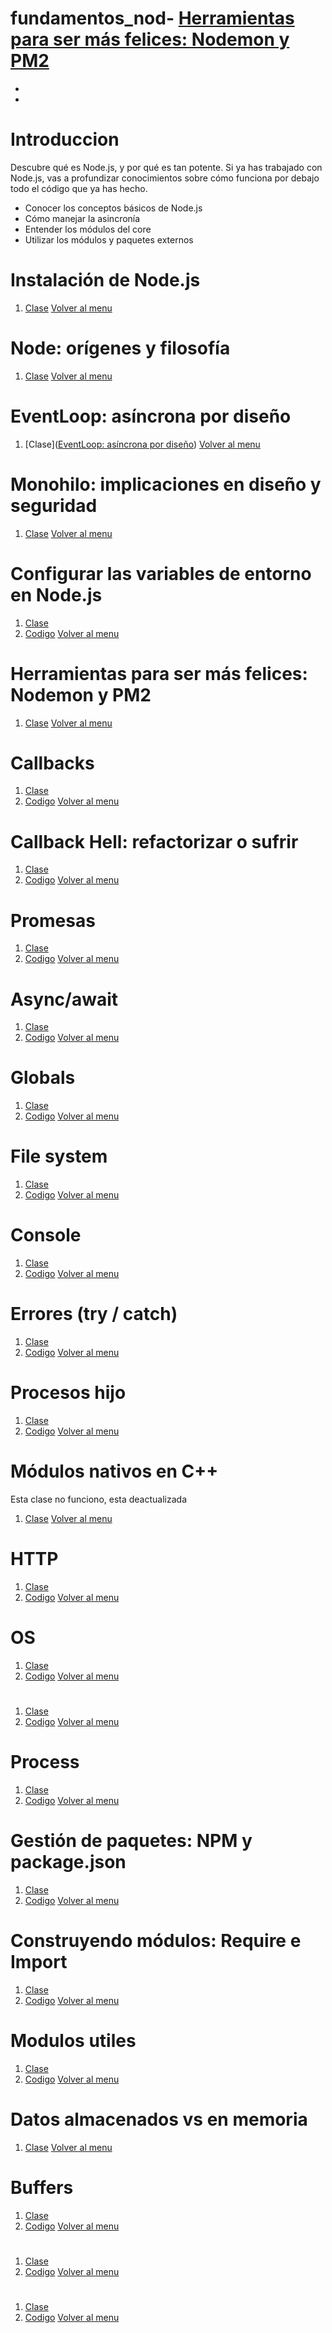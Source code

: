 # fundamentos_nod- [Herramientas para ser más felices: Nodemon y PM2](#herramientas-para-ser-más-felices-nodemon-y-pm2)
- [](#)
- [](#-1)



# Introduccion 
Descubre qué es Node.js, y por qué es tan potente. Si ya has trabajado con Node.js, vas a profundizar conocimientos sobre cómo funciona por debajo todo el código que ya has hecho.

- Conocer los conceptos básicos de Node.js
- Cómo manejar la asincronía
- Entender los módulos del core
- Utilizar los módulos y paquetes externos

# Instalación de Node.js
1. [Clase](https://platzi.com/clases/1759-fundamentos-node/25640-instalacion-de-nodejs/)
[Volver al menu](#table-of-contents)

# Node: orígenes y filosofía
1. [Clase](https://platzi.com/clases/1759-fundamentos-node/25184-node-origenes-y-filosofia/)
[Volver al menu](#table-of-contents)

# EventLoop: asíncrona por diseño
1. [Clase]([EventLoop: asíncrona por diseño](https://platzi.com/clases/1759-fundamentos-node/25185-eventloop-asincrona-por-diseno/))
[Volver al menu](#table-of-contents)

# Monohilo: implicaciones en diseño y seguridad
1. [Clase](https://platzi.com/clases/1759-fundamentos-node/25187-monohilo-implicaciones-en-diseno-y-seguridad/)
[Volver al menu](#table-of-contents)

# Configurar las variables de entorno en Node.js
1. [Clase](https://platzi.com/clases/1759-fundamentos-node/25186-variables-de-entorno/)
2. [Codigo]()
[Volver al menu](#table-of-contents)

# Herramientas para ser más felices: Nodemon y PM2
1. [Clase](https://platzi.com/clases/1759-fundamentos-node/25188-herramientas-para-ser-mas-felices-nodemon-y-pm2/)
[Volver al menu](#table-of-contents)

# Callbacks
1. [Clase](https://platzi.com/clases/1759-fundamentos-node/25189-callbacks/)
2. [Codigo](/callback.js)
[Volver al menu](#table-of-contents)

# Callback Hell: refactorizar o sufrir
1. [Clase](https://platzi.com/clases/1759-fundamentos-node/25190-callback-hell-refactorizar-o-sufrir/)
2. [Codigo](/callback_hell.js)
[Volver al menu](#table-of-contents)

# Promesas
1. [Clase](https://platzi.com/clases/1759-fundamentos-node/25191-promesas/)
2. [Codigo](/promesas.js)
[Volver al menu](#table-of-contents)

# Async/await
1. [Clase](https://platzi.com/clases/1759-fundamentos-node/25192-asyncawait/)
2. [Codigo](/aync_away.js)
[Volver al menu](#table-of-contents)

# Globals
1. [Clase](https://platzi.com/clases/1759-fundamentos-node/25193-globals/)
2. [Codigo](/modulos/globales.js)
[Volver al menu](#table-of-contents)

# File system
1. [Clase](https://platzi.com/clases/1759-fundamentos-node/25198-file-system/)
2. [Codigo](/modulos/file_system.js)
[Volver al menu](#table-of-contents)

# Console
1. [Clase](https://platzi.com/clases/1759-fundamentos-node/25197-console/)
2. [Codigo](/modulos/consola.js)
[Volver al menu](#table-of-contents)

# Errores (try / catch)
1. [Clase](https://platzi.com/clases/1759-fundamentos-node/25199-errores-try-catch/)
2. [Codigo](/modulos/errores.js)
[Volver al menu](#table-of-contents)

# Procesos hijo
1. [Clase](https://platzi.com/clases/1759-fundamentos-node/25200-procesos-hijo/)
2. [Codigo](/modulos/child-process.js)
[Volver al menu](#table-of-contents)

# Módulos nativos en C++ 
Esta clase no funciono, esta deactualizada
1. [Clase](https://platzi.com/clases/1759-fundamentos-node/25201-modulos-nativos-en-c/)
[Volver al menu](#table-of-contents)

# HTTP
1. [Clase](https://platzi.com/clases/1759-fundamentos-node/25202-http/)
2. [Codigo](/modulos/http.js)
[Volver al menu](#table-of-contents)

# OS
1. [Clase](https://platzi.com/clases/1759-fundamentos-node/25203-os/)
2. [Codigo](/modulos/os.js)
[Volver al menu](#table-of-contents)

# 
1. [Clase]()
2. [Codigo]()
[Volver al menu](#table-of-contents)

# Process
1. [Clase](https://platzi.com/clases/1759-fundamentos-node/25204-process/)
2. [Codigo]()
[Volver al menu](#table-of-contents)

# Gestión de paquetes: NPM y package.json
1. [Clase](https://platzi.com/clases/1759-fundamentos-node/25205-gestion-de-paquetes-npm-y-packagejson/)
2. [Codigo]()
[Volver al menu](#table-of-contents)

# Construyendo módulos: Require e Import
1. [Clase](https://platzi.com/clases/1759-fundamentos-node/25206-construyendo-modulos-require-e-import/)
2. [Codigo](paquetes/modulo/index.js)
[Volver al menu](#table-of-content)

# Modulos utiles
1. [Clase](https://platzi.com/clases/1759-fundamentos-node/25207-modulos-utiles/)
2. [Codigo](paquetes/utils)
[Volver al menu](#table-of-contents)

# Datos almacenados vs en memoria
1. [Clase](https://platzi.com/clases/1759-fundamentos-node/25208-datos-almacenados-vs-en-memoria/)
[Volver al menu](#table-of-contents)

# Buffers
1. [Clase](https://platzi.com/clases/1759-fundamentos-node/25209-buffers/)
2. [Codigo](memoria/buffer.js)
[Volver al menu](#table-of-contents)

# 
1. [Clase]()
2. [Codigo]()
[Volver al menu](#table-of-contents)

# 
1. [Clase]()
2. [Codigo]()
[Volver al menu](#table-of-contents)